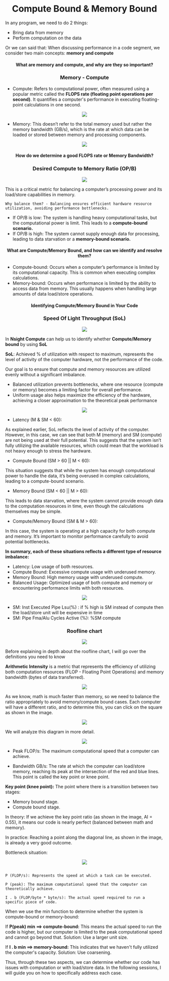 

<p align="center">
 <h1 align="center">Compute Bound & Memory Bound</h1>
</p>


In any program, we need to do 2 things:
- Bring data from memory
- Perform computation on the data

Or we can said that: When discussing performance in a code segment, we consider two main concepts: **memory and compute**

<p align="center">
 <h4 align="center">What are memory and compute, and why are they so important?</h4>
</p>


<p align="center">
 <h3 align="center">Memory - Compute</h3>
</p>


- Compute: Refers to computational power, often measured using a popular metric called the **FLOPS rate (floating point operations per second)**. It quantifies a computer's performance in executing floating-point calculations in one second.

<p align="center">
  <img src="https://github.com/user-attachments/assets/621f8bf5-f2fa-4207-9c38-e4dd5a2bbd86" />
</p>


- Memory: This doesn’t refer to the total memory used but rather the memory bandwidth (GB/s), which is the rate at which data can be loaded or stored between memory and processing components.

<p align="center">
  <img src="https://github.com/user-attachments/assets/f4153b6c-4c6e-47b8-9de3-71a589ee40d4" />
</p>


<p align="center">
 <h4 align="center">How do we determine a good FLOPS rate or Memory Bandwidth?</h4>
</p>


<p align="center">
 <h3 align="center">Desired Compute to Memory Ratio (OP/B)</h3>
</p>


<p align="center">
  <img src="https://github.com/user-attachments/assets/f2c81d4a-7d2c-4c39-bbe4-aa8372b6494e" />
</p>

This is a critical metric for balancing a computer’s processing power and its load/store capabilities in memory.

```
Why balance them? - Balancing ensures efficient hardware resource utilization, avoiding performance bottlenecks.
```

- If OP/B is low: The system is handling heavy computational tasks, but the computational power is limit. This leads to a **compute-bound scenario.**
- If OP/B is high: The system cannot supply enough data for processing, leading to data starvation or a **memory-bound scenario.**


<p align="center">
 <h4 align="center">What are Compute/Memory Bound, and how can we identify and resolve them? </h4>
</p>

- Compute-bound: Occurs when a computer’s performance is limited by its computational capacity. This is common when executing complex calculations.
- Memory-bound: Occurs when performance is limited by the ability to access data from memory. This usually happens when handling large amounts of data load/store operations.


<p align="center">
 <h4 align="center">Identifying Compute/Memory Bound in Your Code </h4>
</p>



<p align="center">
 <h3 align="center">Speed Of Light Throughput (SoL) </h3>
</p>


<p align="center">
  <img src="https://github.com/user-attachments/assets/707de8ea-7c43-4a1c-96a5-9a664d502015" />
</p>

In **Nsight Compute** can help us to identify whether **Compute/Memory bound** by using **SoL**

**SoL**: Achieved % of utilization with respect to maximum, represents the level of activity of the computer hardware, not the performance of the code.

Our goal is to ensure that compute and memory resources are utilized evenly without a significant imbalance.

- Balanced utilization prevents bottlenecks, where one resource (compute or memory) becomes a limiting factor for overall performance.
- Uniform usage also helps maximize the efficiency of the hardware, achieving a closer approximation to the theoretical peak performance


<p align="center">
  <img src="https://github.com/user-attachments/assets/78516478-822f-4e7a-b606-43d7f62c846a" />
</p>


- Latency (M & SM < 60):
  
As explained earlier, SoL reflects the level of activity of the computer. However, in this case, we can see that both M (memory) and SM (compute) are not being used at their full potential. This suggests that the system isn’t fully utilizing the available resources, which could mean that the workload is not heavy enough to stress the hardware.

- Compute Bound (SM > 60 || M < 60):

This situation suggests that while the system has enough computational power to handle the data, it’s being overused in complex calculations, leading to a compute-bound scenario.


- Memory Bound (SM < 60 || M > 60):

This leads to data starvation, where the system cannot provide enough data to the computation resources in time, even though the calculations themselves may be simple.

- Compute/Memory Bound (SM & M > 60):

In this case, the system is operating at a high capacity for both compute and memory. It’s important to monitor performance carefully to avoid potential bottlenecks.



**In summary, each of these situations reflects a different type of resource imbalance:**

- Latency: Low usage of both resources.
- Compute Bound: Excessive compute usage with underused memory.
- Memory Bound: High memory usage with underused compute.
- Balanced Usage: Optimized usage of both compute and memory or encountering performance limits with both resources.

<p align="center">
  <img src="https://github.com/user-attachments/assets/fc66d5e0-8ec9-4b6b-824d-8e68ea1a9dd3" />
</p>

- SM: Inst Executed Pipe Lsu(%) : if % high is SM instead of compute then the load/store unit will be expensive in time
- SM: Pipe Fma/Alu Cycles Active (%): %SM compute


<p align="center">
 <h3 align="center">Roofline chart </h3>
</p>

<p align="center">
  <img src="https://github.com/user-attachments/assets/f6b04564-aa62-41dd-a730-acbd146c19ca" />
</p>


Before explaining in depth about the roofline chart, I will go over the definitions you need to know

**Arithmetic Intensity** is a metric that represents the efficiency of utilizing both computation resources (FLOP - Floating Point Operations) and memory bandwidth (bytes of data transferred).

<p align="center">
  <img src="https://github.com/user-attachments/assets/95febfe8-7646-436e-be51-4b1bf66aa863" />
</p>


As we know, math is much faster than memory, so we need to balance the ratio appropriately to avoid memory/compute bound cases. Each computer will have a different ratio, and to determine this, you can click on the square as shown in the image.


<p align="center">
  <img src="https://github.com/user-attachments/assets/0d53a2e5-2e28-41ad-8900-463df642629a" />
</p>

We will analyze this diagram in more detail.


<p align="center">
  <img src="https://github.com/user-attachments/assets/e95a21a3-4e55-4bdf-a4a6-2f4f37b08e15" />
</p>


- Peak FLOP/s: The maximum computational speed that a computer can achieve.

- Bandwidth GB/s: The rate at which the computer can load/store memory, reaching its peak at the intersection of the red and blue lines. This point is called the key point or knee point.

**Key point (knee point):** The point where there is a transition between two stages:

- Memory bound stage.
- Compute bound stage.

In theory: If we achieve the key point ratio (as shown in the image, AI = 0.55), it means our code is nearly perfect (balanced between math and memory).

In practice: Reaching a point along the diagonal line, as shown in the image, is already a very good outcome.

Bottleneck situation:


<p align="center">
  <img src="https://github.com/user-attachments/assets/074756f5-34b4-4282-972d-fc6ef0c676bd" />
</p>

```

P (FLOP/s): Represents the speed at which a task can be executed.

P (peak): The maximum computational speed that the computer can theoretically achieve.

I . b (FLOP/byte * byte/s): The actual speed required to run a specific piece of code.

```

When we use the min function to determine whether the system is compute-bound or memory-bound:

If **P(peak) min ==> compute-bound:** This means the actual speed to run the code is higher, but our computer is limited to the peak computational speed and cannot go beyond that. Solution: Use a larger unit size.

If **I . b min ==> memory-bound:** This indicates that we haven't fully utilized the computer's capacity. Solution: Use coarsening.

Thus, through these two aspects, we can determine whether our code has issues with computation or with load/store data. In the following sessions, I will guide you on how to specifically address each case.














